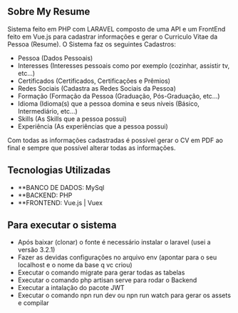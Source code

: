 ## Sobre My Resume

Sistema feito em PHP com LARAVEL composto de uma API e um FrontEnd feito em Vue.js para cadastrar informações e gerar o Curriculo Vitae da Pessoa (Resume).
O Sistema faz os seguintes Cadastros:

- Pessoa (Dados Pessoais)
- Interesses (Interesses pessoais como por exemplo (cozinhar, assistir tv, etc...)
- Certificados (Certificados, Certificações e Prêmios)
- Redes Sociais (Cadastra as Redes Sociais da Pessoa)
- Formação (Formação da Pessoa (Graduação, Pós-Graduação, etc...)
- Idioma (Idioma(s) que a pessoa domina e seus níveis (Básico, Intermediário, etc...)
- Skills (As Skills que a pessoa possui)
- Experiência (As experiências que a pessoa possui)

Com todas as informações cadastradas é possível gerar o CV em PDF ao final e sempre que possível alterar todas as informações.
  
## Tecnologias Utilizadas

- **BANCO DE DADOS: MySql
- **BACKEND: PHP
- **FRONTEND: Vue.js | Vuex

## Para executar o sistema

- Após baixar (clonar) o fonte é necessário instalar o laravel (usei a versão 3.2.1)
- Fazer as devidas configurações no arquivo env (apontar para o seu localhost e o nome da base q vc criou)
- Executar o comando migrate para gerar todas as tabelas
- Executar o comando php artisan serve para rodar o Backend
- Executar a intalação do pacote JWT
- Executar o comando npn run dev ou npn run watch para gerar os assets e compilar

